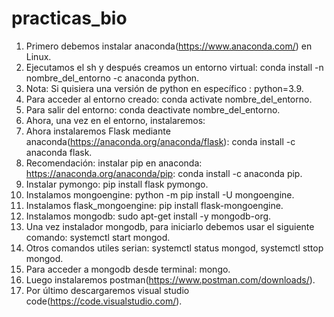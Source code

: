 # practicas_bio
1.  Primero debemos instalar anaconda(https://www.anaconda.com/) en Linux.
2.  Ejecutamos el sh y después creamos un entorno virtual: conda install -n nombre_del_entorno -c anaconda python.
3.  Nota: Si quisiera una versión de python en específico : python=3.9.
4.  Para acceder al entorno creado: conda activate nombre_del_entorno.
5.  Para salir del entorno: conda deactivate nombre_del_entorno.
6.  Ahora, una vez en el entorno, instalaremos:
7.  Ahora instalaremos Flask mediante anaconda(https://anaconda.org/anaconda/flask): conda install -c anaconda flask.
8.  Recomendación: instalar pip en anaconda: https://anaconda.org/anaconda/pip: conda install -c anaconda pip.
9.  Instalar pymongo: pip install flask pymongo.
10. Instalamos mongoengine: python -m pip install -U mongoengine.
11. Instalamos flask_mongoengine: pip install flask-mongoengine.
12. Instalamos mongodb: sudo apt-get install -y mongodb-org.
13. Una vez instalador mongodb, para iniciarlo debemos usar el siguiente comando: systemctl start mongod.
14. Otros comandos utiles serian: systemctl status mongod, systemctl sttop mongod.
15. Para acceder a mongodb desde terminal: mongo.
16. Luego instalaremos postman(https://www.postman.com/downloads/).
17. Por último descargaremos visual studio code(https://code.visualstudio.com/).

